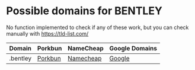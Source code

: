 # Possible domains for BENTLEY

No function implemented to check if any of these work, but you can check manually with https://tld-list.com/

| Domain | Porkbun | NameCheap | Google Domains |
|---|---|---|---|
| .bentley | [Porkbun](https://porkbun.com/checkout/search?prb=e814663da1&tlds=&idnLanguage=&search=search&q=.bentley) | [Namecheap](https://www.namecheap.com/domains/registration/results/?domain=.bentley) | [Google](https://domains.google.com/registrar/search?searchTerm=.bentley) |
